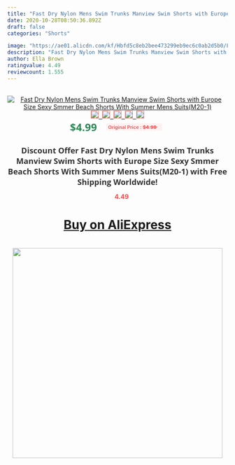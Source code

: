 ```yaml
---
title: "Fast Dry Nylon Mens Swim Trunks Manview Swim Shorts with Europe Size Sexy Smmer Beach Shorts With Summer Mens Suits(M20-1)"
date: 2020-10-28T08:50:36.892Z
draft: false
categories: "Shorts"

image: "https://ae01.alicdn.com/kf/Hbfd5c8eb2bee473299eb9ec6c0ab2d5b0/Fast-Dry-Nylon-Mens-Swim-Trunks-Manview-Swim-Shorts-with-Europe-Size-Sexy-Smmer-Beach-Shorts.jpg"
description: "Fast Dry Nylon Mens Swim Trunks Manview Swim Shorts with Europe Size Sexy Smmer Beach Shorts With Summer Mens Suits(M20-1)"
author: Ella Brown
ratingvalue: 4.49
reviewcount: 1.555
---
```

<br>
<div style="text-align: center;">
<a href="https://s.click.aliexpress.com/e/_9HgdaH" target="_blank" rel="nofollow noopener noreferrer"><img alt="Fast Dry Nylon Mens Swim Trunks Manview Swim Shorts with Europe Size Sexy Smmer Beach Shorts With Summer Mens Suits(M20-1)" class="magnifier-image" src="https://ae01.alicdn.com/kf/Hbfd5c8eb2bee473299eb9ec6c0ab2d5b0/Fast-Dry-Nylon-Mens-Swim-Trunks-Manview-Swim-Shorts-with-Europe-Size-Sexy-Smmer-Beach-Shorts.jpg_640x640.jpg">
<br>
<img style="border:1px solid salmon" src="https://ae01.alicdn.com/kf/Hbfd5c8eb2bee473299eb9ec6c0ab2d5b0/Fast-Dry-Nylon-Mens-Swim-Trunks-Manview-Swim-Shorts-with-Europe-Size-Sexy-Smmer-Beach-Shorts.jpg_120x120.jpg">&nbsp;&nbsp;<img style="border:1px solid salmon" src="https://ae01.alicdn.com/kf/Heb693196ac6843b88526a2d3a0726d1bs/Fast-Dry-Nylon-Mens-Swim-Trunks-Manview-Swim-Shorts-with-Europe-Size-Sexy-Smmer-Beach-Shorts.jpg_120x120.jpg">&nbsp;&nbsp;<img style="border:1px solid salmon" src="https://ae01.alicdn.com/kf/Ha35b93ad43d94e1fab0843db29715e85h/Fast-Dry-Nylon-Mens-Swim-Trunks-Manview-Swim-Shorts-with-Europe-Size-Sexy-Smmer-Beach-Shorts.jpg_120x120.jpg">&nbsp;&nbsp;<img style="border:1px solid salmon" src="https://ae01.alicdn.com/kf/H2ceaf3f05e4c4fcd815be74ecc5e1172h/Fast-Dry-Nylon-Mens-Swim-Trunks-Manview-Swim-Shorts-with-Europe-Size-Sexy-Smmer-Beach-Shorts.jpg_120x120.jpg">&nbsp;&nbsp;<img style="border:1px solid salmon" src="https://ae01.alicdn.com/kf/H45ff44ec6b264f8ca8618857b2c22ddfg/Fast-Dry-Nylon-Mens-Swim-Trunks-Manview-Swim-Shorts-with-Europe-Size-Sexy-Smmer-Beach-Shorts.jpg_120x120.jpg"></a></div><br0>
<div style="text-align: center;"><span style="background-color: white; border: 0px; box-sizing: border-box; color: seagreen; display: inline-block; font-family: &quot;open sans&quot; , &quot;arial&quot; , &quot;helvetica&quot; , sans-serif , &quot;heiti&quot;; font-size: 24px; font-stretch: inherit; font-weight: 700; line-height: inherit; margin: 0px 10px 0px 0px; padding: 0px; vertical-align: middle;">$4.99 </span>
<span style="background: rgb(255 , 241 , 241); border-radius: 3px; border: 0px; box-sizing: border-box; color: #ff4747; display: inline-block; font-family: inherit; font-size: 12px; font-stretch: inherit; font-style: inherit; font-variant: inherit; font-weight: 600; line-height: inherit; margin: 0px; padding: 2px 5px; transform: scale(0.9); vertical-align: middle;">Original Price : <b style="text-decoration: line-through;">$4.99 </b> &nbsp;&nbsp;</span></div>
<h1 style="color: #333333; display: inline-block; font-family: &quot;open sans&quot; , &quot;arial&quot; , &quot;helvetica&quot; , sans-serif , &quot;heiti&quot;; font-size: 18px; font-stretch: inherit; font-weight: 700; text-align: center;">Discount Offer Fast Dry Nylon Mens Swim Trunks Manview Swim Shorts with Europe Size Sexy Smmer Beach Shorts With Summer Mens Suits(M20-1) with Free Shipping Worldwide!</h1>
<div style="color: #ff4747; text-align: center;">
<img src="https://4.bp.blogspot.com/-M0ZcTcb-5uY/XleCXlxnR4I/AAAAAAAAAEc/OrjgMkXV1oMQFaCRZj5HQwOCBcu3w1FegCPcBGAYYCw/s1600/star.png" style="height: 15px;">&nbsp;<b>4.49</b></div>
<div class="button_cont" align="center"><a class="buynow_a" href="https://s.click.aliexpress.com/e/_9HgdaH" target="_blank" rel="nofollow noopener noreferrer"><H1>Buy on AliExpress</H1></a></div><br>
<div class="separator" style="clear: both; text-align: center;">
<img src="https://lh3.googleusercontent.com/-pTy5HemUv9M/XlePHvY0dAI/AAAAAAAAAE4/0nX5iRUoIWY8eMW9Dpxeirr157OZliDIgCLcBGAsYHQ/s1600/badge.gif" width="480">
</div>
